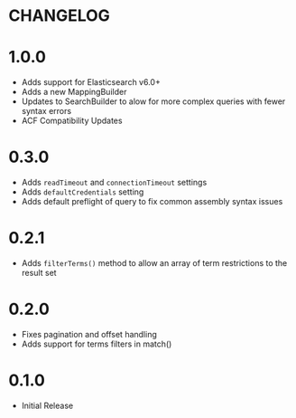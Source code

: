 CHANGELOG
=========
# 1.0.0
* Adds support for Elasticsearch v6.0+
* Adds a new MappingBuilder
* Updates to SearchBuilder to alow for more complex queries with fewer syntax errors
* ACF Compatibility Updates

# 0.3.0
* Adds `readTimeout` and `connectionTimeout` settings
* Adds `defaultCredentials` setting
* Adds default preflight of query to fix common assembly syntax issues

# 0.2.1
* Adds `filterTerms()` method to allow an array of term restrictions to the result set

# 0.2.0
* Fixes pagination and offset handling
* Adds support for terms filters in match()

# 0.1.0 
* Initial Release

